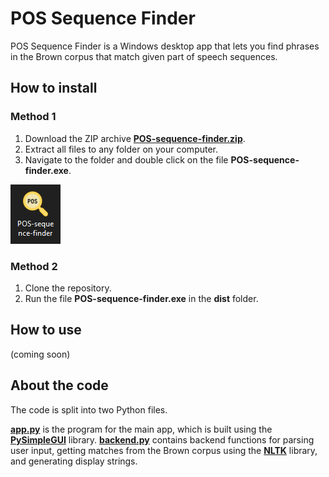 # POS Sequence Finder

POS Sequence Finder is a Windows desktop app that lets you find phrases in the Brown corpus that match given part of speech sequences.

## How to install

### Method 1

1. Download the ZIP archive **[POS-sequence-finder.zip](POS-sequence-finder.zip)**.
2. Extract all files to any folder on your computer.
3. Navigate to the folder and double click on the file **POS-sequence-finder.exe**.

<img src="icon-screenshot.PNG" title="Look for the magnifying glass icon!"/>

### Method 2

1. Clone the repository.
2. Run the file **POS-sequence-finder.exe** in the **dist** folder.

## How to use

(coming soon)

## About the code

The code is split into two Python files.

**[app.py](app.py)** is the program for the main app, which is built using the **[PySimpleGUI](https://pysimplegui.readthedocs.io/en/latest/)** library.
**[backend.py](backend.py)** contains backend functions for parsing user input, getting matches from the Brown corpus using the **[NLTK](https://www.nltk.org/)** library, and generating display strings.

